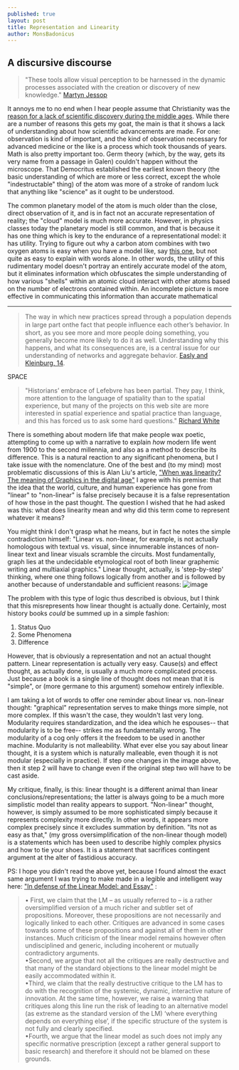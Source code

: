 ```yaml
---
published: true
layout: post
title: Representation and Linearity
author: MonsBadonicus
---
```


## A discursive discourse

>"These tools allow visual perception to be harnessed in the dynamic processes associated with the creation or discovery of new knowledge." [Martyn Jessop](http://llc.oxfordjournals.org/content/23/3/281.abstract)

It annoys me to no end when I hear people assume that Christianity was the [reason for a lack of scientific discovery during the middle ages](http://youtu.be/prZXNhIG5js). While there are a number of reasons this gets  my goat, the main is that it shows a lack of understanding about how scientific advancements are made. For one: observation is kind of important, and the kind of observation necessary for advanced medicine or the like is a process which took thousands of years. Math is also pretty important too. Germ theory (which, by the way, gets its very name from a passage in Galen) couldn't happen without the microscope. That Democritus established the earliest known theory (the basic understanding of which are more or less correct, except the whole "indestructable" thing) of the atom was more of a stroke of random luck that anything like "science" as it ought to be understood. 

The common planetary model of the atom is much older than the close, direct observation of it, and is in fact not an accurate representation of reality; the "cloud" model is much more accurate. However, in physics classes today the planetary model is still common, and that is because it has one thing which is key to the endurance of a representational model: it has utility. Trying to figure out why a carbon atom combines with two oxygen atoms is easy when you have a model like, say [this one](http://d1jqu7g1y74ds1.cloudfront.net/wp-content/uploads/2010/02/c-atom_e1.gif), but not quite as easy to explain with words alone.  In other words, the utility of this rudimentary model doesn't portray an entirely accurate model of the atom, but it eliminates information which obfuscates the simple understanding of how various "shells" within an atomic cloud interact with other atoms based on the number of electrons contained within. An incomplete picture is more effective in communicating this information than accurate mathematical 

***

>The way in which new practices spread through a population depends in large part onthe fact that people inﬂuence each other’s behavior. In short, as you see more and more people doing something, you generally become more likely to do it as well. Understanding why this happens, and what its consequences are, is a central issue for our understanding of networks and aggregate behavior. [Easly and Kleinburg, 14](http://www.cs.cornell.edu/home/kleinber/networks-book/networks-book-ch01.pdf). 

 SPACE
  
>"Historians’ embrace of Lefebvre has been partial. They pay, I think, more attention to the language of spatiality than to the spatial experience, but many of the projects on this web site are more interested in spatial experience and spatial practice than language, and this has forced us to ask some hard questions." [Richard White](http://www.stanford.edu/group/spatialhistory/cgi-bin/site/pub.php?id=29)

There is something about modern life that make people wax poetic, attempting to come up with a narrative to explain *how* modern life went from 1900 to the second millennia, and also as a method to describe its difference. This is a natural reaction to any significant phenomena, but I take issue with the nomenclature. One of the best and (to my mind) most problematic discussions of this is Alan Liu's article, ["When was linearity? The meaning of Graphics in the digital age"](http://digitalhistory.unl.edu/essays/liuessay.php) I agree with his premise: that the idea that the world, culture, and human experience has gone from "linear" to "non-linear" is false precisely because it is a false representation of how those in the past thought. The question I wished that he had asked was this: what does linearity mean and why did this term come to represent whatever it means?

You might think I don't grasp what he means, but in fact he notes the simple contradiction himself: "Linear vs. non-linear, for example, is not actually homologous with textual vs. visual, since innumerable instances of non-linear text and linear visuals scramble the circuits. Most fundamentally, graph lies at the undecidable etymological root of both linear graphemic writing and multiaxial graphics." Linear thought, actually, is 'step-by-step' thinking, where one thing follows logically from another and is followed by another because of understandable and sufficient reasons:
![image](http://blog.alesyabags.com/wp-content/uploads/2010/04/linear-green.jpg?)

 The problem with this type of logic thus described is obvious, but I think that this misrepresents how linear thought is actually done. Certainly, most history books *could* be summed up in a simple fashion:
 
 1. Status Quo
 2. Some Phenomena
 3. Difference

However, that is obviously a representation and not an actual thought pattern. Linear representation is actually very easy. Cause(s) and effect thought, as actually done, is usually a much more complicated process. Just because a book is a single line of thought does not mean that it is "simple", or (more germane to this argument) somehow entirely inflexible. 

I am taking a lot of words to offer one reminder about linear vs. non-linear thought: "graphical" representation serves to make things more simple, not more complex. If this wasn't the case, they wouldn't last very long.  Modularity requires standardization, and the idea which he espouses-- that modularity is to be free-- strikes me as fundamentally wrong. The modularity of a cog only offers it the freedom to be used in another machine. Modularity is not malleability. What ever else you say about linear thought, it is a system which is naturally malleable, even though it is not modular (especially in practice). If step one changes in the image above, then it step 2 will have to change even if the original step two will have to be cast aside. 

My critique, finally, is this: linear thought is a different animal than linear conclusions/representations; the latter is always going to be a much more simplistic model than reality appears to support. "Non-linear" thought, however, is simply assumed to be more sophisticated simply because it represents complexity more directly. In other words, it appears more complex precisely since it excludes summation by definition. "Its not as easy as that," (my gross oversimplification of the non-linear though model) is a statements which has been used to describe highly complex physics and how to tie your shoes. It is a statement that sacrifices contingent argument at the alter of fastidious accuracy. 

PS: I hope you didn't read the above yet, because I found almost the exact same argument I was trying to make made in a legible and intelligent way here: ["In defense of the Linear Model: and Essay"](http://www.sciencedirect.com/science/article/pii/S0048733309001899/pdfft?md5=394efb1f50c8029a1097e323ee1a8db9&pid=1-s2.0-S0048733309001899-main.pdf) :

>• First, we claim that the LM – as usually referred to – is a rather oversimplified version of a much richer and subtler set of propositions. Moreover, these propositions are not necessarily and logically linked to each other. Critiques are advanced in some cases towards some of these propositions and against all of them in other instances. Much criticism of the linear model remains however often undisciplined and generic, including incoherent or mutually contradictory arguments.   
•Second, we argue that not all the critiques are really destructive and that many of the standard objections to the linear model might be easily accommodated within it.   
•Third, we claim that the really destructive critique to the LM has to do with the recognition of the systemic, dynamic, interactive nature of innovation. At the same time, however, we raise a warning that critiques along this line run the risk of leading to an alternative model (as extreme as the standard version of the LM) ‘where everything depends on everything else’, if the specific structure of the system is not fully and clearly specified.   
•Fourth, we argue that the linear model as such does not imply any specific normative prescription (except a rather general support to basic research) and therefore it should not be blamed on these grounds.

